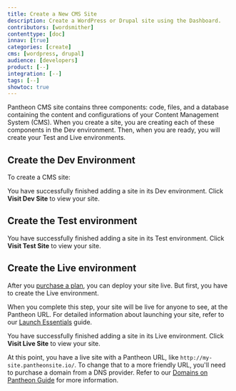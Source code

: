 ```yaml
---
title: Create a New CMS Site
description: Create a WordPress or Drupal site using the Dashboard.
contributors: [wordsmither]
contenttype: [doc]
innav: [true]
categories: [create]
cms: [wordpress, drupal]
audience: [developers]
product: [--]
integration: [--]
tags: [--]
showtoc: true
---
```


 Pantheon CMS site contains three components: code, files, and a database containing the content and configurations of your Content Management System (CMS). When you create a site, you are creating each of these components in the Dev environment. Then, when you are ready, you will create your Test and Live environments.

## Create the Dev Environment

To create a CMS site:


<Partial file="dashboard-site-creation-1.md" />




<Partial file="cms-dev.md" />

You have successfully finished adding a site in its Dev environment.  Click **Visit Dev Site** to view your site.

## Create the Test environment

<Partial file="test-initialize.md" />

You have successfully finished adding a site in its Test environment.  Click **Visit Test Site** to view your site.

## Create the Live environment

After you [purchase a plan](/guides/getstarted/purchase), you can deploy your site live.  But first, you have to create the Live environment.

<Alert title="Warning" type="danger" >

When you complete this step, your site will be live for anyone to see, at the Pantheon URL. For detailed information about launching your site, refer to our [Launch Essentials](/guides/launch/) guide.

</Alert>

<Partial file="live-initialize.md" />

You have successfully finished adding a site in its Live environment.  Click **Visit Live Site** to view your site.

At this point, you have a live site with a Pantheon URL, like `http://my-site.pantheonsite.io/`. To change that to a more friendly URL, you'll need to purchase a domain from a DNS provider.  Refer to our [Domains on Pantheon Guide](/guides/domains) for more information.

